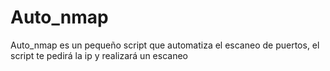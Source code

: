 # Auto_nmap
Auto_nmap es un pequeño script que automatiza el escaneo de puertos, el script te pedirá la ip y realizará un escaneo
